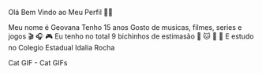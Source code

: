 Olá Bem Vindo ao Meu Perfil 🍕🍰 

Meu nome é Geovana
Tenho 15 anos
Gosto de musicas, filmes, series e jogos 🎬 🎧 🎮
Eu tenho no total 9 bichinhos de estimasão 🐶 🐱 🐰 🐥
E estudo no Colegio Estadual Idalia Rocha

Cat GIF - Cat GIFs
